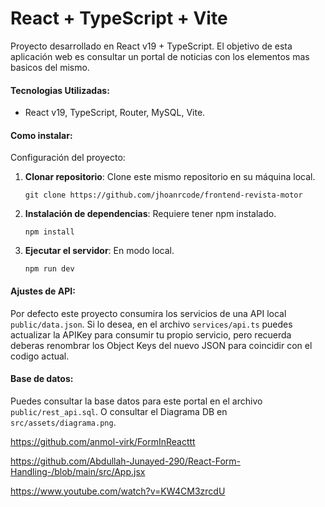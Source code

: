 # React + TypeScript + Vite

Proyecto desarrollado en React v19 + TypeScript. El objetivo de esta aplicación web es consultar un portal de noticias con los elementos mas basicos del mismo.

#### Tecnologias Utilizadas:
- React v19, TypeScript, Router, MySQL, Vite.

#### Como instalar:
Configuración del proyecto:

1. **Clonar repositorio**: Clone este mismo repositorio en su máquina local.

   ```
   git clone https://github.com/jhoanrcode/frontend-revista-motor
   ```
2. **Instalación de dependencias**: Requiere tener npm instalado.

   ```
   npm install
   ```
3. **Ejecutar el servidor**: En modo local.

   ```
   npm run dev
   ```
   
#### Ajustes de API:
Por defecto este proyecto consumira los servicios de una API local `public/data.json`. 
Si lo desea, en el archivo `services/api.ts` puedes actualizar la APIKey para consumir tu propio servicio, pero recuerda deberas renombrar los Object Keys del nuevo JSON para coincidir con el codigo actual.

#### Base de datos:
Puedes consultar la base datos para este portal en el archivo `public/rest_api.sql`. 
O consultar el Diagrama DB en `src/assets/diagrama.png`.


https://github.com/anmol-virk/FormInReacttt

https://github.com/Abdullah-Junayed-290/React-Form-Handling-/blob/main/src/App.jsx

https://www.youtube.com/watch?v=KW4CM3zrcdU

